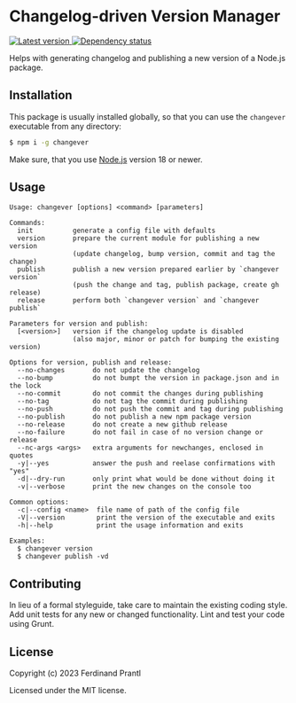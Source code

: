 # Changelog-driven Version Manager

[![Latest version](https://img.shields.io/npm/v/changever)
 ![Dependency status](https://img.shields.io/librariesio/release/npm/changever)
](https://www.npmjs.com/package/changever)

Helps with generating changelog and publishing a new version of a Node.js package.

## Installation

This package is usually installed globally, so that you can use the `changever` executable from any directory:

```sh
$ npm i -g changever
```

Make sure, that you use [Node.js] version 18 or newer.

## Usage

    Usage: changever [options] <command> [parameters]

    Commands:
      init          generate a config file with defaults
      version       prepare the current module for publishing a new version
                    (update changelog, bump version, commit and tag the change)
      publish       publish a new version prepared earlier by `changever version`
                    (push the change and tag, publish package, create gh release)
      release       perform both `changever version` and `changever publish`

    Parameters for version and publish:
      [<version>]   version if the changelog update is disabled
                    (also major, minor or patch for bumping the existing version)

    Options for version, publish and release:
      --no-changes       do not update the changelog
      --no-bump          do not bumpt the version in package.json and in the lock
      --no-commit        do not commit the changes during publishing
      --no-tag           do not tag the commit during publishing
      --no-push          do not push the commit and tag during publishing
      --no-publish       do not publish a new npm package version
      --no-release       do not create a new github release
      --no-failure       do not fail in case of no version change or release
      --nc-args <args>   extra arguments for newchanges, enclosed in quotes
      -y|--yes           answer the push and reelase confirmations with "yes"
      -d|--dry-run       only print what would be done without doing it
      -v|--verbose       print the new changes on the console too

    Common options:
      -c|--config <name>  file name of path of the config file
      -V|--version        print the version of the executable and exits
      -h|--help           print the usage information and exits

    Examples:
      $ changever version
      $ changever publish -vd

## Contributing

In lieu of a formal styleguide, take care to maintain the existing coding style.  Add unit tests for any new or changed functionality. Lint and test your code using Grunt.

## License

Copyright (c) 2023 Ferdinand Prantl

Licensed under the MIT license.

[Node.js]: http://nodejs.org/

